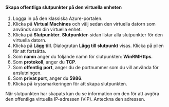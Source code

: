 #### <a name="to-create-public-endpoints-on-the-virtual-device"></a>Skapa offentliga slutpunkter på den virtuella enheten

1. Logga in på den klassiska Azure-portalen.
2. Klicka på **Virtual Machines** och välj sedan den virtuella datorn som används som din virtuella enhet.
3. Klicka på **Slutpunkter**. **Slutpunkter**-sidan listar alla slutpunkter för den virtuella datorn.
4. Klicka på **Lägg till**. Dialogrutan **Lägg till slutpunkt** visas. Klicka på pilen för att fortsätta.
5. Som **namn** anger du följande namn för slutpunkten: **WinRMHttps**.
6. Som **protokoll**, anger du **TCP**.
7. Som **offentlig port**, anger du de portnummer som du vill använda för anslutningen.
8. Som **privat port**, anger du **5986**.
9. Klicka på kryssmarkeringen för att skapa slutpunkten.

När slutpunkten har skapats kan du se information om den för att avgöra den offentliga virtuella IP-adressen (VIP). Anteckna den adressen.

